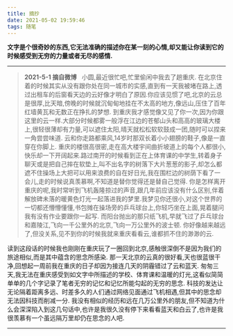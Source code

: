 ```yaml
---
title: 摘抄
date: 2021-05-02 19:59:46
tags: 随笔
---
```


****文字是个很奇妙的东西,它无法准确的描述你在某一刻的心情,却又能让你读到它的时候感受到无穷的力量或者无尽的感情.****

<!--more-->

-----
> ****2021-5-1 摘自微博****
> &nbsp;
> 小圆,最近很忙吧,忙里偷闲中我去了趟重庆.
在北京住着的时候其实从没有跟你处在同一城市的实感,直到有一天我被堵在路上,透过出租车的后窗看天边的云好像才明白了原因.你应该见惯了吧,北京的云总是很厚,比天暗,傍晚的时候就沉甸甸地挂在不太高的地方,像远山,压住了百年红墙黄瓦和无数正在挣扎的梦想.
到重庆我才感觉像又见了你一次,因为你跟这里的云一样.大部分时候都雾一般浮在江边的苍郁山头和高高的玻璃大楼上,很轻很薄却有力量,可以遮住太阳,晴天就松松软软鼓成一团,随时可以捏来一角尝尝味道.
云和你走路都乘风,14岁时那双长着小小翅膀的鞋子,像是一直穿在你脚上.
重庆的楼很高很密,走在高大楼宇间曲折坡道上的每个人都很小,快乐却一下开阔起来.路过南开的时候看到正在上体育课的中学生,转着身子聊天或是把自己摔在软垫上,叫不出名字的树落下大片葱葱的影子,却怎么都遮不住操场上大把可以用来浪费的自在好日光,我在围栏边的树荫下看了一会儿,走的时候说真羡慕啊,不知道是替你觉得还是替自己觉得.
你是怎样离开重庆的呢,我时常听到飞机轰隆掠过的声音,跟几年前应该没有什么区别,伴着解放碑未落的暖黄色灯光一起落进我的梦里.我梦见你还很小,对这个世界的一切都还懵懵懂懂,书包摊在操场旁的乒乓球台上,你轻巧坐在上面,晃着腿问我有没有作业要跟你一起写.
而阳台抛出的那只纸飞机,早就飞过了乒乓球台和嘉陵江,飞向一千公里外的北京,飞向一万公里外的波士顿.
你好像越来越远了,但没关系,见不到你的时候我就来重庆看看云,谁都抓不住的渺渺的云.
&nbsp;

读到这段话的时候我也刚刚在重庆玩了一圈回到北京,感触很深倒不是因为我们的旅途相似,而是其中蕴含的思念所感染.
那一天北京的云真的很好看,天也很蓝很干净,回想起一周前我在重庆的日子却因为接连几天的阴霾错过了云和蓝天.
匆匆三天,我无法在重庆感受到如文字中所描述的学校、体育课和温暖的灯光,这看似简简单单的几个字记录了笔者无穷的记忆和记忆所能勾起的无穷的思念.
科技的发达让无论隔着距离多远、时差多久的人们通过网络见面通过飞机相遇,但其中的思念却无法因科技而削减一分.
我没有相似的经历和远在几万公里外的朋友,但不知道为什么会深深陷入到这几句话中,也许是我很久没有停下来看看蓝天和白云了,也许是我很羡慕有一个虽远隔万里却仍在思念的人吧.

-----
